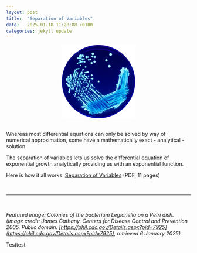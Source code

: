 ```yaml
---
layout: post
title:  "Separation of Variables"
date:   2025-01-18 11:28:08 +0100
categories: jekyll update
---
```


<div style="text-align: center;">
    <img src="/assets/0002_Legionella.png" alt="Legionella" width="200">
</div>

<br>

Whereas most differential equations can only be solved by way of numerical approximation, some have a mathematically exact - analytical - solution.

The separation of variables lets us solve the differential equation of exponential growth analytically providing us with an exponential function.

Here is how it all works: [Separation of Variables](/assets/0002_Separation_of_variables.pdf) (PDF, 11 pages)

<br>

---

<br>

*Featured image: Colonies of the bacterium Legionella on a Petri dish. (Image credit: James Gathany. Centers for Disease Control and Prevention 2005. Public domain. [https://phil.cdc.gov/Details.aspx?pid=7925](https://phil.cdc.gov/Details.aspx?pid=7925), retrieved 6 January 2025)*

Testtest
